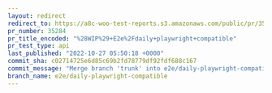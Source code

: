 ```yaml
---
layout: redirect
redirect_to: https://a8c-woo-test-reports.s3.amazonaws.com/public/pr/35284/api/index.html
pr_number: 35284
pr_title_encoded: "%28WIP%29+E2e%2Fdaily+playwright+compatible"
pr_test_type: api
last_published: "2022-10-27 05:50:18 +0000"
commit_sha: c02714725e6d85c69b2fd78779df92fdf688c167
commit_message: "Merge branch 'trunk' into e2e/daily-playwright-compatible"
branch_name: e2e/daily-playwright-compatible
---
```

